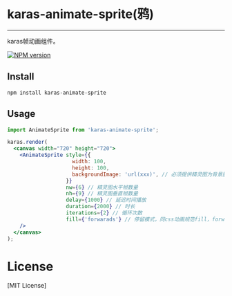 # karas-animate-sprite(鸦)

---
karas帧动画组件。

[![NPM version](https://img.shields.io/npm/v/karas-animate-sprite.svg)](https://npmjs.org/package/karas-animate-sprite)

## Install
```
npm install karas-animate-sprite
```

## Usage

```jsx
import AnimateSprite from 'karas-animate-sprite';

karas.render(
  <canvas width="720" height="720">
    <AnimateSprite style={{
                     width: 100,
                     height: 100,
                     backgroundImage: 'url(xxx)', // 必须提供精灵图为背景图
                   }}
                   nw={6} // 精灵图水平帧数量
                   nh={9} // 精灵图垂直帧数量
                   delay={1000} // 延迟时间播放
                   duration={2000} // 时长
                   iterations={2} // 循环次数
                   fill={'forwarads'} // 停留模式，同css动画规范fill，forwards尾帧
    />
  </canvas>
);
```

# License
[MIT License]
